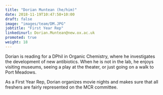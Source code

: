 ```yaml
---
title: "Dorian Muntean (he/him)"
date: 2018-11-19T10:47:58+10:00
draft: false
image: "images/team/DM.JPG"
jobtitle: "First Year Rep"
linkedinurl: Dorian.Muntean@new.ox.ac.uk
promoted: true
weight: 18
---
```


Dorian is reading for a DPhil in Organic Chemistry, where he investigates the development of new antibiotics. When he is not in the lab, he enjoys visiting museums, seeing a play at the theater, or just going on a walk to Port Meadows. 

As a First Year Rep, Dorian organizes movie nights and makes sure that all freshers are fairly represented on the MCR committee.  

